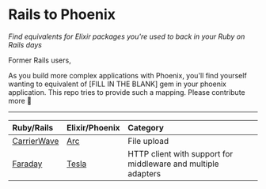 # Rails to Phoenix

_Find equivalents for Elixir packages you're used to back in your Ruby on Rails days_

Former Rails users,

As you build more complex applications with Phoenix, you'll find yourself wanting to equivalent of [FILL IN THE BLANK] gem in your phoenix application. This repo tries to provide such a mapping. Please contribute more 🙌

* * *

| Ruby/Rails | Elixir/Phoenix | Category |
| :--------- | :------------- | :------- |
| [CarrierWave](https://github.com/carrierwaveuploader/carrierwave) | [Arc](https://github.com/stavro/arc) | File upload |
| [Faraday](https://github.com/lostisland/faraday)  | [Tesla](https://github.com/teamon/tesla) | HTTP client with support for middleware and multiple adapters |
